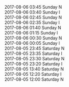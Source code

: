 2017-08-06 03:45 Sunday  N  
2017-08-06 03:40 Sunday  I  
2017-08-06 02:45 Sunday  N  
2017-08-06 02:35 Sunday  I  
2017-08-06 01:40 Sunday  N  
2017-08-06 01:15 Sunday  I  
2017-08-06 00:30 Sunday  N  
2017-08-06 00:05 Sunday  I  
2017-08-05 23:45 Saturday  N  
2017-08-05 23:35 Saturday  I  
2017-08-05 23:30 Saturday  N  
2017-08-05 23:20 Saturday  I  
2017-08-05 13:40 Saturday  N  
2017-08-05 12:20 Saturday  I  
2017-08-05 12:00 Saturday  N  

